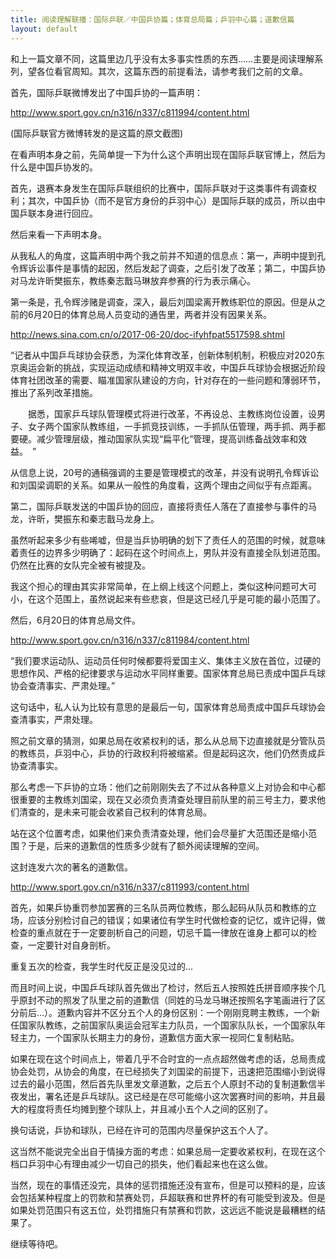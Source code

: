 ```yaml
---
title: 阅读理解联播：国际乒联／中国乒协篇；体育总局篇；乒羽中心篇；道歉信篇
layout: default
---
```


和上一篇文章不同，这篇里边几乎没有太多事实性质的东西……主要是阅读理解系列，望各位看官周知。其次，这篇东西的前提看法，请参考我们之前的文章。

首先，国际乒联微博发出了中国乒协的一篇声明：

http://www.sport.gov.cn/n316/n337/c811994/content.html

(国际乒联官方微博转发的是这篇的原文截图)

在看声明本身之前，先简单提一下为什么这个声明出现在国际乒联官博上，然后为什么是中国乒协发的。

首先，退赛本身发生在国际乒联组织的比赛中，国际乒联对于这类事件有调查权利；其次，中国乒协（而不是官方身份的乒羽中心）是国际乒联的成员，所以由中国乒联本身进行回应。

然后来看一下声明本身。

从我私人的角度，这篇声明中两个我之前并不知道的信息点：第一，声明中提到孔令辉诉讼事件是事情的起因，然后发起了调查，之后引发了改革；第二，中国乒协对马龙许昕樊振东，教练秦志戬马琳放弃参赛的行为表示痛心。

第一条是，孔令辉涉赌是调查，深入，最后刘国梁离开教练职位的原因。但是从之前的6月20日的体育总局人员变动的通告里，两者并没有因果关系。

http://news.sina.com.cn/o/2017-06-20/doc-ifyhfpat5517598.shtml

“记者从中国乒乓球协会获悉，为深化体育改革，创新体制机制，积极应对2020东京奥运会新的挑战，实现运动成绩和精神文明双丰收，中国乒乓球协会根据近阶段体育社团改革的需要、瞄准国家队建设的方向，针对存在的一些问题和薄弱环节，推出了系列改革措施。

　　据悉，国家乒乓球队管理模式将进行改革，不再设总、主教练岗位设置，设男子、女子两个国家队教练组，一手抓竞技训练，一手抓队伍管理，两手抓、两手都要硬。减少管理层级，推动国家队实现“扁平化”管理，提高训练备战效率和效益。　”

从信息上说，20号的通稿强调的主要是管理模式的改革，并没有说明孔令辉诉讼和刘国梁调职的关系。如果从一般性的角度看，这两个理由之间似乎有点距离。

第二，国际乒联发送的中国乒协的回应，直接将责任人落在了直接参与事件的马龙，许昕，樊振东和秦志戬马龙身上。

虽然听起来多少有些唏嘘，但是当乒协明确的划下了责任人的范围的时候，就意味着责任的边界多少明确了：起码在这个时间点上，男队并没有直接全队划进范围。仍然在比赛的女队完全被有被提及。

我这个担心的理由其实非常简单，在上纲上线这个问题上，类似这种问题可大可小，在这个范围上，虽然说起来有些悲哀，但是这已经几乎是可能的最小范围了。


然后，6月20日的体育总局文件。

http://www.sport.gov.cn/n316/n337/c811984/content.html

“我们要求运动队、运动员任何时候都要将爱国主义、集体主义放在首位，过硬的思想作风、严格的纪律要求与运动水平同样重要。国家体育总局已责成中国乒乓球协会查清事实、严肃处理。”

这句话中，私人认为比较有意思的是最后一句，国家体育总局责成中国乒乓球协会查清事实，严肃处理。

照之前文章的猜测，如果总局在收紧权利的话，那么从总局下边直接就是分管队员的教练员，乒羽中心，乒协的行政权利将被缩紧。但是起码这次，他们仍然责成乒协查清事实。

那么考虑一下乒协的立场：他们之前刚刚失去了不过从各种意义上对协会和中心都很重要的主教练刘国梁，现在又必须负责清查处理目前队里的前三号主力，要求他们清查的，是未来可能会收紧自己权利的体育总局。

站在这个位置考虑，如果他们来负责清查处理，他们会尽量扩大范围还是缩小范围？于是，后来的道歉信的性质多少就有了额外阅读理解的空间。

这封连发六次的著名的道歉信。

http://www.sport.gov.cn/n316/n337/c811993/content.html

首先，如果乒协重罚参加罢赛的三名队员两位教练，那么起码从队员和教练的立场，应该分别检讨自己的错误；如果诸位有学生时代做检查的记忆，或许记得，做检查的重点就在于一定要剖析自己的问题，切忌千篇一律放在谁身上都可以的检查，一定要针对自身剖析。

重复五次的检查，我学生时代反正是没见过的...

而且时间上说，中国乒乓球队首先做出了检讨，然后五人按照姓氏拼音顺序挨个几乎原封不动的照发了队里之前的道歉信（同姓的马龙马琳还按照名字笔画进行了区分前后...）。道歉内容并不区分五个人的身份区别：一个刚刚竞聘主教练，一个新任国家队教练，之前国家队奥运会冠军主力队员，一个国家队队长，一个国家队年轻主力，一个国家队长期主力的身份，道歉信方面大家一视同仁复制粘贴。

如果在现在这个时间点上，带着几乎不合时宜的一点点超然做考虑的话，总局责成协会处罚，从协会的角度，在已经损失了刘国梁的前提下，迅速把范围缩小到说得过去的最小范围，然后首先队里发文章道歉，之后五个人原封不动的复制道歉信半夜发出，署名还是乒乓球队。这已经是在尽可能缩小这次罢赛时间的影响，并且最大的程度将责任均摊到整个球队上，并且减小五个人之间的区别了。

换句话说，乒协和球队，已经在许可的范围内尽量保护这五个人了。

这当然不能说完全出自于情操方面的考虑：如果总局一定要收紧权利，在现在这个档口乒羽中心有理由减少一切自己的损失，他们看起来也在这么做。

当然，现在的事情还没完，具体的惩罚措施还没有宣布，但是可以预料的是，应该会包括某种程度上的罚款和禁赛处罚，乒超联赛和世界杯的有可能受到波及。但是如果处罚范围只有这五位，处罚措施只有禁赛和罚款，这远远不能说是最糟糕的结果了。

继续等待吧。
